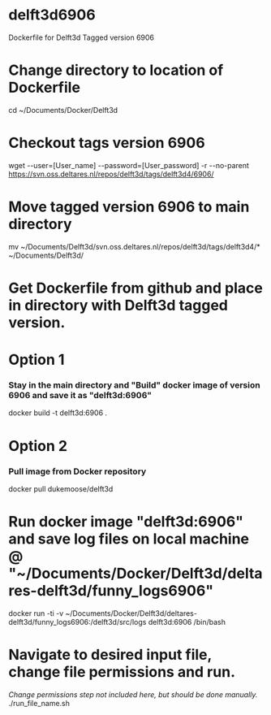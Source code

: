 # delft3d6906
Dockerfile for Delft3d Tagged version 6906

# Change directory to location of Dockerfile
cd ~/Documents/Docker/Delft3d

# Checkout tags version 6906
wget --user=[User_name] --password=[User_password] -r --no-parent https://svn.oss.deltares.nl/repos/delft3d/tags/delft3d4/6906/

# Move tagged version 6906 to main directory
mv ~/Documents/Delft3d/svn.oss.deltares.nl/repos/delft3d/tags/delft3d4/* ~/Documents/Delft3d/


# Get Dockerfile from github and place in directory with Delft3d tagged version.


# Option 1
### Stay in the main directory and "Build" docker image of version 6906 and save it as "delft3d:6906"
docker build -t delft3d:6906 .

# Option 2
### Pull image from Docker repository
docker pull dukemoose/delft3d


# Run docker image "delft3d:6906" and save log files on local machine @ "~/Documents/Docker/Delft3d/deltares-delft3d/funny_logs6906"
docker run -ti -v ~/Documents/Docker/Delft3d/deltares-delft3d/funny_logs6906:/delft3d/src/logs delft3d:6906 /bin/bash 

# Navigate to desired input file, change file permissions and run.
*Change permissions step not included here, but should be done manually.*
./run_file_name.sh
